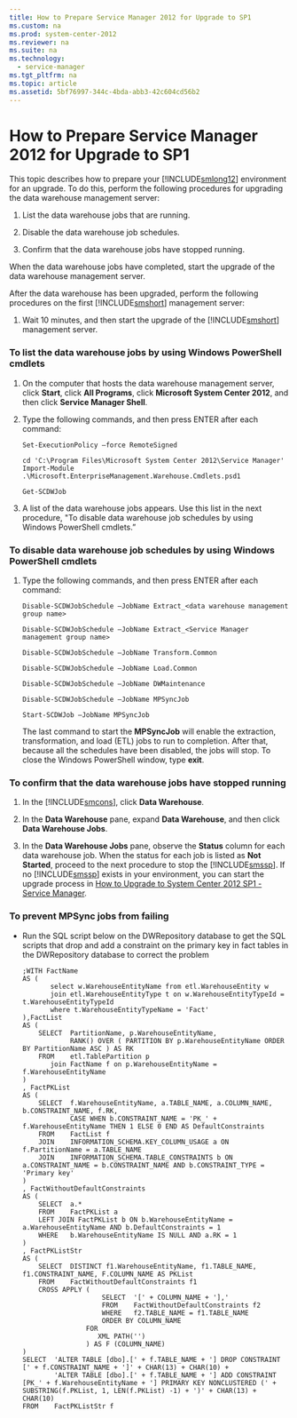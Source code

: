 ```yaml
---
title: How to Prepare Service Manager 2012 for Upgrade to SP1
ms.custom: na
ms.prod: system-center-2012
ms.reviewer: na
ms.suite: na
ms.technology: 
  - service-manager
ms.tgt_pltfrm: na
ms.topic: article
ms.assetid: 5bf76997-344c-4bda-abb3-42c604cd56b2
---
```

# How to Prepare Service Manager 2012 for Upgrade to SP1
This topic describes how to prepare your [!INCLUDE[smlong12](Token/smlong12_md.md)] environment for an upgrade. To do this, perform the following procedures for upgrading the data warehouse management server:

1.  List the data warehouse jobs that are running.

2.  Disable the data warehouse job schedules.

3.  Confirm that the data warehouse jobs have stopped running.

When the data warehouse jobs have completed, start the upgrade of the data warehouse management server.

After the data warehouse has been upgraded, perform the following procedures on the first [!INCLUDE[smshort](Token/smshort_md.md)] management server:

1.  Wait 10 minutes, and then start the upgrade of the [!INCLUDE[smshort](Token/smshort_md.md)] management server.

### To list the data warehouse jobs by using Windows PowerShell cmdlets

1.  On the computer that hosts the data warehouse management server, click **Start**, click **All Programs**, click **Microsoft System Center 2012**, and then click **Service Manager Shell**.

2.  Type the following commands, and then press ENTER after each command:

    ```
    Set-ExecutionPolicy –force RemoteSigned
    ```

    ```
    cd 'C:\Program Files\Microsoft System Center 2012\Service Manager'
    Import-Module .\Microsoft.EnterpriseManagement.Warehouse.Cmdlets.psd1

    ```

    ```
    Get-SCDWJob
    ```

3.  A list of the data warehouse jobs appears. Use this list in the next procedure, "To disable data warehouse job schedules by using Windows PowerShell cmdlets.”

### To disable data warehouse job schedules by using Windows PowerShell cmdlets

1.  Type the following commands, and then press ENTER after each command:

    ```
    Disable-SCDWJobSchedule –JobName Extract_<data warehouse management group name>
    ```

    ```
    Disable-SCDWJobSchedule –JobName Extract_<Service Manager management group name>
    ```

    ```
    Disable-SCDWJobSchedule –JobName Transform.Common
    ```

    ```
    Disable-SCDWJobSchedule –JobName Load.Common
    ```

    ```
    Disable-SCDWJobSchedule –JobName DWMaintenance
    ```

    ```
    Disable-SCDWJobSchedule –JobName MPSyncJob
    ```

    ```
    Start-SCDWJob –JobName MPSyncJob
    ```

    The last command to start the **MPSyncJob** will enable the extraction, transformation, and load \(ETL\) jobs to run to completion. After that, because all the schedules have been disabled, the jobs will stop. To close the Windows PowerShell window, type **exit**.

### To confirm that the data warehouse jobs have stopped running

1.  In the [!INCLUDE[smcons](Token/smcons_md.md)], click **Data Warehouse**.

2.  In the **Data Warehouse** pane, expand **Data Warehouse**, and then click **Data Warehouse Jobs**.

3.  In the **Data Warehouse Jobs** pane, observe the **Status** column for each data warehouse job. When the status for each job is listed as **Not Started**, proceed to the next procedure to stop the [!INCLUDE[smssp](Token/smssp_md.md)]. If no [!INCLUDE[smssp](Token/smssp_md.md)] exists in your environment, you can start the upgrade process in [How to Upgrade to System Center 2012 SP1 - Service Manager](How-to-Upgrade-to-System-Center-2012-SP1---Service-Manager.md).

### To prevent MPSync jobs from failing

-   Run the SQL script below on the DWRepository database to get the SQL scripts that drop and add a constraint on the primary key in fact tables in the DWRepository database to correct the problem

    ```
    ;WITH FactName
    AS (
           select w.WarehouseEntityName from etl.WarehouseEntity w
           join etl.WarehouseEntityType t on w.WarehouseEntityTypeId = t.WarehouseEntityTypeId
           where t.WarehouseEntityTypeName = 'Fact'
    ),FactList
    AS (
        SELECT  PartitionName, p.WarehouseEntityName,
                RANK() OVER ( PARTITION BY p.WarehouseEntityName ORDER BY PartitionName ASC ) AS RK
        FROM    etl.TablePartition p
           join FactName f on p.WarehouseEntityName = f.WarehouseEntityName
    )
    , FactPKList
    AS (
        SELECT  f.WarehouseEntityName, a.TABLE_NAME, a.COLUMN_NAME, b.CONSTRAINT_NAME, f.RK,
                CASE WHEN b.CONSTRAINT_NAME = 'PK_' + f.WarehouseEntityName THEN 1 ELSE 0 END AS DefaultConstraints
        FROM    FactList f
        JOIN    INFORMATION_SCHEMA.KEY_COLUMN_USAGE a ON f.PartitionName = a.TABLE_NAME
        JOIN    INFORMATION_SCHEMA.TABLE_CONSTRAINTS b ON a.CONSTRAINT_NAME = b.CONSTRAINT_NAME AND b.CONSTRAINT_TYPE = 'Primary key'
    )
    , FactWithoutDefaultConstraints
    AS (
        SELECT  a.*
        FROM    FactPKList a
        LEFT JOIN FactPKList b ON b.WarehouseEntityName = a.WarehouseEntityName AND b.DefaultConstraints = 1
        WHERE   b.WarehouseEntityName IS NULL AND a.RK = 1
    )
    , FactPKListStr
    AS (
        SELECT  DISTINCT f1.WarehouseEntityName, f1.TABLE_NAME, f1.CONSTRAINT_NAME, F.COLUMN_NAME AS PKList
        FROM    FactWithoutDefaultConstraints f1
        CROSS APPLY (
                        SELECT  '[' + COLUMN_NAME + '],'
                        FROM    FactWithoutDefaultConstraints f2
                        WHERE   f2.TABLE_NAME = f1.TABLE_NAME
                        ORDER BY COLUMN_NAME
                    FOR
                       XML PATH('')
                    ) AS F (COLUMN_NAME)
    )
    SELECT  'ALTER TABLE [dbo].[' + f.TABLE_NAME + '] DROP CONSTRAINT [' + f.CONSTRAINT_NAME + ']' + CHAR(13) + CHAR(10) +
            'ALTER TABLE [dbo].[' + f.TABLE_NAME + '] ADD CONSTRAINT [PK_' + f.WarehouseEntityName + '] PRIMARY KEY NONCLUSTERED (' + SUBSTRING(f.PKList, 1, LEN(f.PKList) -1) + ')' + CHAR(13) + CHAR(10)
    FROM    FactPKListStr f

    ```


